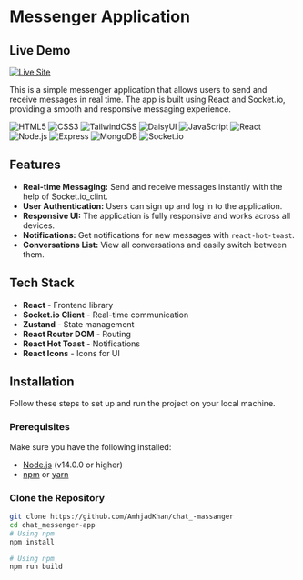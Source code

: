 # Messenger Application
## Live Demo

[![Live Site](https://img.shields.io/badge/Live%20Site-000000?style=for-the-badge&logo=vercel&logoColor=white)](https://your-live-site-link.com)


This is a simple messenger application that allows users to send and receive messages in real time. The app is built using React and Socket.io, providing a smooth and responsive messaging experience.

![HTML5](https://img.shields.io/badge/HTML5-E34F26?logo=html5&logoColor=white)
![CSS3](https://img.shields.io/badge/CSS3-1572B6?logo=css3&logoColor=white)
![TailwindCSS](https://img.shields.io/badge/TailwindCSS-38B2AC?logo=tailwind-css&logoColor=white)
![DaisyUI](https://img.shields.io/badge/DaisyUI-5A0EF8?logo=daisyui&logoColor=white)
![JavaScript](https://img.shields.io/badge/JavaScript-F7DF1E?logo=javascript&logoColor=black)
![React](https://img.shields.io/badge/React-61DAFB?logo=react&logoColor=black)
![Node.js](https://img.shields.io/badge/Node.js-339933?logo=node.js&logoColor=white)
![Express](https://img.shields.io/badge/Express-000000?logo=express&logoColor=white)
![MongoDB](https://img.shields.io/badge/MongoDB-47A248?logo=mongodb&logoColor=white)
![Socket.io](https://img.shields.io/badge/Socket.io-010101?logo=socket.io&logoColor=white)

## Features

- **Real-time Messaging:** Send and receive messages instantly with the help of Socket.io_clint.
- **User Authentication:** Users can sign up and log in to the application.
- **Responsive UI:** The application is fully responsive and works across all devices.
- **Notifications:** Get notifications for new messages with `react-hot-toast`.
- **Conversations List:** View all conversations and easily switch between them.

## Tech Stack

- **React** - Frontend library
- **Socket.io Client** - Real-time communication
- **Zustand** - State management
- **React Router DOM** - Routing
- **React Hot Toast** - Notifications
- **React Icons** - Icons for UI

## Installation

Follow these steps to set up and run the project on your local machine.

### Prerequisites

Make sure you have the following installed:

- [Node.js](https://nodejs.org/) (v14.0.0 or higher)
- [npm](https://www.npmjs.com/) or [yarn](https://yarnpkg.com/)

### Clone the Repository

```bash
git clone https://github.com/AmhjadKhan/chat_-massanger
cd chat_messenger-app
# Using npm
npm install

# Using npm
npm run build



